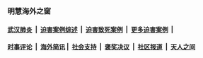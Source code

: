 
### 明慧海外之窗

####  [武汉肺炎](indexes/365.md?t=02220500) &nbsp;|&nbsp;  [迫害案例综述](indexes/328.md?t=02220500) &nbsp;|&nbsp; [迫害致死案例](indexes/277.md?t=02220500)  &nbsp;|&nbsp; [更多迫害案例](indexes/81.md?t=02220500)  &nbsp;|&nbsp; 
####  [时事评论](indexes/19.md?t=02220500) &nbsp;|&nbsp; [海外简讯](indexes/245.md?t=02220500)&nbsp;|&nbsp;  [社会支持](indexes/140.md?t=02220500) &nbsp;|&nbsp; [褒奖决议](indexes/282.md?t=02220500) &nbsp;|&nbsp; [社区报道](indexes/91.md?t=02220500)  &nbsp;|&nbsp; [天人之间](indexes/78.md?t=02220500) 

